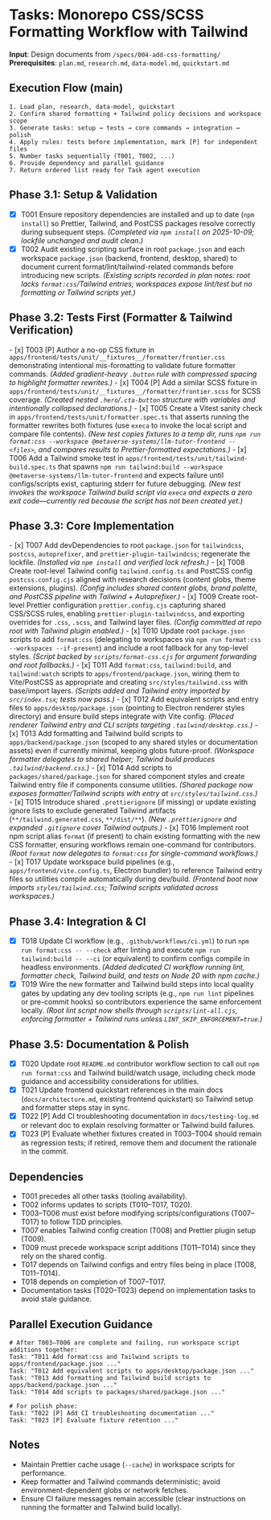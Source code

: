 # Tasks: Monorepo CSS/SCSS Formatting Workflow with Tailwind

**Input**: Design documents from `/specs/004-add-css-formatting/`
**Prerequisites**: `plan.md`, `research.md`, `data-model.md`, `quickstart.md`

## Execution Flow (main)
```
1. Load plan, research, data-model, quickstart
2. Confirm shared formatting + Tailwind policy decisions and workspace scope
3. Generate tasks: setup → tests → core commands → integration → polish
4. Apply rules: tests before implementation, mark [P] for independent files
5. Number tasks sequentially (T001, T002, ...)
6. Provide dependency and parallel guidance
7. Return ordered list ready for Task agent execution
```

## Phase 3.1: Setup & Validation
- [x] T001 Ensure repository dependencies are installed and up to date (`npm install`) so Prettier, Tailwind, and PostCSS packages resolve correctly during subsequent steps. *(Completed via `npm install` on 2025-10-09; lockfile unchanged and audit clean.)*
- [x] T002 Audit existing scripting surface in root `package.json` and each workspace `package.json` (backend, frontend, desktop, shared) to document current format/lint/tailwind-related commands before introducing new scripts. *(Existing scripts recorded in plan notes: root lacks `format:css`/Tailwind entries; workspaces expose lint/test but no formatting or Tailwind scripts yet.)*

## Phase 3.2: Tests First (Formatter & Tailwind Verification)
\- [x] T003 [P] Author a no-op CSS fixture in `apps/frontend/tests/unit/__fixtures__/formatter/frontier.css` demonstrating intentional mis-formatting to validate future formatter commands. *(Added gradient-heavy `.button` rule with compressed spacing to highlight formatter rewrites.)*
\- [x] T004 [P] Add a similar SCSS fixture in `apps/frontend/tests/unit/__fixtures__/formatter/frontier.scss` for SCSS coverage. *(Created nested `.hero`/`.cta-button` structure with variables and intentionally collapsed declarations.)*
\- [x] T005 Create a Vitest sanity check in `apps/frontend/tests/unit/formatter.spec.ts` that asserts running the formatter rewrites both fixtures (use `execa` to invoke the local script and compare file contents). *(New test copies fixtures to a temp dir, runs `npm run format:css --workspace @metaverse-systems/llm-tutor-frontend -- <files>`, and compares results to Prettier-formatted expectations.)*
\- [x] T006 Add a Tailwind smoke test in `apps/frontend/tests/unit/tailwind-build.spec.ts` that spawns `npm run tailwind:build --workspace @metaverse-systems/llm-tutor-frontend` and expects failure until configs/scripts exist, capturing stderr for future debugging. *(New test invokes the workspace Tailwind build script via `execa` and expects a zero exit code—currently red because the script has not been created yet.)*

## Phase 3.3: Core Implementation
\- [x] T007 Add devDependencies to root `package.json` for `tailwindcss`, `postcss`, `autoprefixer`, and `prettier-plugin-tailwindcss`; regenerate the lockfile. *(Installed via `npm install` and verified lock refresh.)*
\- [x] T008 Create root-level Tailwind config `tailwind.config.ts` and PostCSS config `postcss.config.cjs` aligned with research decisions (content globs, theme extensions, plugins). *(Config includes shared content globs, brand palette, and PostCSS pipeline with Tailwind + Autoprefixer.)*
\- [x] T009 Create root-level Prettier configuration `prettier.config.cjs` capturing shared CSS/SCSS rules, enabling `prettier-plugin-tailwindcss`, and exporting overrides for `.css`, `.scss`, and Tailwind layer files. *(Config committed at repo root with Tailwind plugin enabled.)*
\- [x] T010 Update root `package.json` scripts to add `format:css` (delegating to workspaces via `npm run format:css --workspaces --if-present`) and include a root fallback for any top-level styles. *(Script backed by `scripts/format-css.cjs` for argument forwarding and root fallbacks.)*
\- [x] T011 Add `format:css`, `tailwind:build`, and `tailwind:watch` scripts to `apps/frontend/package.json`, wiring them to Vite/PostCSS as appropriate and creating `src/styles/tailwind.css` with base/import layers. *(Scripts added and Tailwind entry imported by `src/index.tsx`; tests now pass.)*
\- [x] T012 Add equivalent scripts and entry files to `apps/desktop/package.json` (pointing to Electron renderer styles directory) and ensure build steps integrate with Vite config. *(Placed renderer Tailwind entry and CLI scripts targeting `.tailwind/desktop.css`.)*
\- [x] T013 Add formatting and Tailwind build scripts to `apps/backend/package.json` (scoped to any shared styles or documentation assets) even if currently minimal, keeping globs future-proof. *(Workspace formatter delegates to shared helper; Tailwind build produces `.tailwind/backend.css`.)*
\- [x] T014 Add scripts to `packages/shared/package.json` for shared component styles and create Tailwind entry file if components consume utilities. *(Shared package now exposes formatter/Tailwind scripts with entry at `src/styles/tailwind.css`.)*
\- [x] T015 Introduce shared `.prettierignore` (if missing) or update existing ignore lists to exclude generated Tailwind artifacts (`**/tailwind.generated.css`, `**/dist/**`). *(New `.prettierignore` and expanded `.gitignore` cover Tailwind outputs.)*
\- [x] T016 Implement root npm script alias `format` (if present) to chain existing formatting with the new CSS formatter, ensuring workflows remain one-command for contributors. *(Root `format` now delegates to `format:css` for single-command workflows.)*
\- [x] T017 Update workspace build pipelines (e.g., `apps/frontend/vite.config.ts`, Electron bundler) to reference Tailwind entry files so utilities compile automatically during dev/build. *(Frontend boot now imports `styles/tailwind.css`; Tailwind scripts validated across workspaces.)*

## Phase 3.4: Integration & CI
- [x] T018 Update CI workflow (e.g., `.github/workflows/ci.yml`) to run `npm run format:css -- --check` after linting and execute `npm run tailwind:build -- --ci` (or equivalent) to confirm configs compile in headless environments. *(Added dedicated CI workflow running lint, formatter check, Tailwind build, and tests on Node 20 with npm cache.)*
- [x] T019 Wire the new formatter and Tailwind build steps into local quality gates by updating any dev tooling scripts (e.g., `npm run lint` pipelines or pre-commit hooks) so contributors experience the same enforcement locally. *(Root lint script now shells through `scripts/lint-all.cjs`, enforcing formatter + Tailwind runs unless `LINT_SKIP_ENFORCEMENT=true`.)*

## Phase 3.5: Documentation & Polish
- [x] T020 Update root `README.md` contributor workflow section to call out `npm run format:css` and Tailwind build/watch usage, including check mode guidance and accessibility considerations for utilities.
- [x] T021 Update frontend quickstart references in the main docs (`docs/architecture.md`, existing frontend quickstart) so Tailwind setup and formatter steps stay in sync.
- [x] T022 [P] Add CI troubleshooting documentation in `docs/testing-log.md` or relevant doc to explain resolving formatter or Tailwind build failures.
- [x] T023 [P] Evaluate whether fixtures created in T003–T004 should remain as regression tests; if retired, remove them and document the rationale in the commit.

## Dependencies
- T001 precedes all other tasks (tooling availability).
- T002 informs updates to scripts (T010–T017, T020).
- T003–T006 must exist before modifying scripts/configurations (T007–T017) to follow TDD principles.
- T007 enables Tailwind config creation (T008) and Prettier plugin setup (T009).
- T009 must precede workspace script additions (T011–T014) since they rely on the shared config.
- T017 depends on Tailwind configs and entry files being in place (T008, T011–T014).
- T018 depends on completion of T007–T017.
- Documentation tasks (T020–T023) depend on implementation tasks to avoid stale guidance.

## Parallel Execution Guidance
```
# After T003–T006 are complete and failing, run workspace script additions together:
Task: "T011 Add format:css and Tailwind scripts to apps/frontend/package.json ..."
Task: "T012 Add equivalent scripts to apps/desktop/package.json ..."
Task: "T013 Add formatting and Tailwind build scripts to apps/backend/package.json ..."
Task: "T014 Add scripts to packages/shared/package.json ..."

# For polish phase:
Task: "T022 [P] Add CI troubleshooting documentation ..."
Task: "T023 [P] Evaluate fixture retention ..."
```

## Notes
- Maintain Prettier cache usage (`--cache`) in workspace scripts for performance.
- Keep formatter and Tailwind commands deterministic; avoid environment-dependent globs or network fetches.
- Ensure CI failure messages remain accessible (clear instructions on running the formatter and Tailwind build locally).
